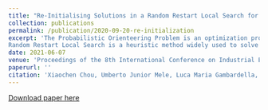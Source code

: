 ```yaml
---
title: "Re-Initialising Solutions in a Random Restart Local Search for the Probabilistic Orienteering Problem"
collection: publications
permalink: /publication/2020-09-20-re-initialization
excerpt: 'The Probabilistic Orienteering Problem is an optimization problem where a set of customers, each with an associated prize and probability of requiring a service, a time budget and travel times between customers are given. The objective is to select the subset of customers that maximize the expected total prize collected in the given time (taking into account of the total travel time spent visiting them).
Random Restart Local Search is a heuristic method widely used to solve combinatorial optimization problems. In particular, it is used in conjunction with local search procedures to escape from local optima. The method works by restarting the optimization search once no further improvement is possible by the embedded local search component. Each restart is associated with a new initial solution for the optimization and selecting such restart initial solutions play an important role in the success of the overall algorithm. In this work we propose a method to effectively selecting such solutions, and we present an empirical study to validate our ideas.'
date: 2021-06-07
venue: 'Proceedings of the 8th International Conference on Industrial Engineering and Applications'
paperurl: ''
citation: 'Xiaochen Chou, Umberto Junior Mele, Luca Maria Gambardella, and Roberto Montemanni.(2021). &quot;Re-Initialising Solutions in a Random Restart Local Search for the Probabilistic Orienteering Problem&quot; <i>Proceedings of the 8th International Conference on Industrial Engineering and Applications (Europe)</i>. pp. 153-158.'
---
```



[Download paper here](https://drive.google.com/file/d/1bo2NPEc3oopwCegHLcM0bWPnmtG1gxdl/view)